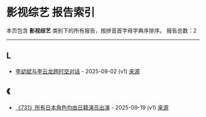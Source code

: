 # 影视综艺 报告索引

本页包含 **影视综艺** 类别下的所有报告，按拼音首字母字典序排序。
报告总数：2

---

## L

- [李幼斌与李云龙跨时空对话](li-you-bin-yu-li-yun-long-kua-shi-kong-dui-hua-2025-09-02--v1.md) - 2025-09-02 (v1) [来源](https://www.baidu.com/s?wd=%E6%9D%8E%E5%B9%BC%E6%96%8C%E4%B8%8E%E6%9D%8E%E4%BA%91%E9%BE%99%E8%B7%A8%E6%97%B6%E7%A9%BA%E5%AF%B9%E8%AF%9D&sa=fyb_news&rsv_dl=fyb_news)

## 《

- [《731》所有日本角色均由日籍演员出演](731-suo-you-ri-ben-jiao-se-jun-you-ri-ji-yan-yuan-chu-yan-2025-09-19--v1.md) - 2025-09-19 (v1) [来源](https://www.baidu.com/s?wd=%E3%80%8A731%E3%80%8B%E6%89%80%E6%9C%89%E6%97%A5%E6%9C%AC%E8%A7%92%E8%89%B2%E5%9D%87%E7%94%B1%E6%97%A5%E7%B1%8D%E6%BC%94%E5%91%98%E5%87%BA%E6%BC%94&sa=fyb_news&rsv_dl=fyb_news)
